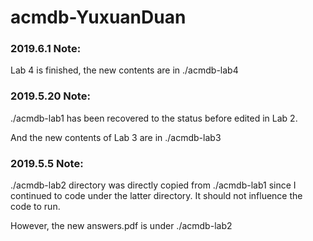 # acmdb-YuxuanDuan

### 2019.6.1 Note:

Lab 4 is finished, the new contents are in ./acmdb-lab4

### 2019.5.20 Note:

./acmdb-lab1 has been recovered to the status before edited in Lab 2.

And the new contents of Lab 3 are in ./acmdb-lab3

### 2019.5.5 Note:

./acmdb-lab2 directory was directly copied from ./acmdb-lab1 since I continued to code under the latter directory. It should not influence the code to run.

However, the new answers.pdf is under ./acmdb-lab2

